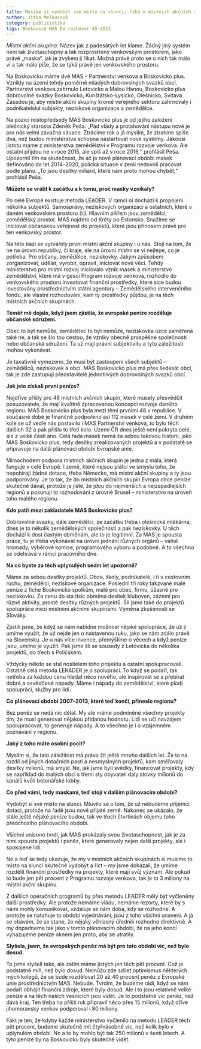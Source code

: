 ```yaml
---
title: Musíme si vydobýt své místo na slunci, říká o místních akčních skupinách Zdeněk Peša
author: Jitka Melkusová
category: publicistika
tags: Boskovice MAS EU rozhovor 45-2013
---
```


*Místní akční skupina.* Název jak z padesátých let klame. Žádný jiný systém není tak životaschopný a tak rozprostřený venkovským prostorem, jako právě „maska“, jak je zvykem jí říkat. Možná právě proto se o nich tak málo ví a tak málo píše, že se týká právě jen venkovského prostoru.

Na Boskovicku máme dvě MAS – Partnerství venkova a Boskovicko plus. Vznikly na území tehdy poměrně mladých dobrovolných svazků obcí. Partnerství venkova zahrnulo Letovicko a Malou Hanou, Boskovicko plus dobrovolné svazky Boskovicko, Kunštátsko-Lysicko, Olešnicko, Svitava. Zásadou je, aby místní akční skupiny kromě veřejného sektoru zahrnovaly i podnikatelské subjekty, neziskové organizace a zemědělce.

Na pozici místopředsedy MAS Boskovicko plus je od jejího založení olešnický starosta Zdeněk Peša. „Pád vlády a protahování nástupu nové je pro nás velmi závažná situace. Ztrácíme rok a já myslím, že ztratíme spíše dva, než budou ministerstva schopna nastartovat nové systémy. Jakousi jistotu máme z ministerstva zemědělství v Programu rozvoje venkova. Ale ostatní přijdou ne v roce 2015, ale spíš až v roce 2016,“ prohlásil Peša. Upozornil tím na skutečnost, že ač je nové plánovací období masek definováno do let 2014–2020, polická situace v zemi nedovolí pracovat podle plánu. „To jsou desítky miliard, které nám proto mohou chybět,“ prohlásil Peša.

**Můžete se vrátit k začátku a k tomu, proč masky vznikaly?**

Po celé Evropě existuje metoda LEADER. V rámci ní dochází k propojení několika subjektů. Samosprávy, neziskových organizací a ostatních, které v daném venkovském prostoru žijí. Hlavním pilířem jsou zemědělci, zemědělský prostor. MAS najdete od Kréty po Estonsko. Snažíme se iniciovat občanskou veřejnost do projektů, které jsou přínosem právě pro ten venkovský prostor.

Na této bázi se vytvářely první místní akční skupiny i u nás. Stojí na tom, že ne na úrovni republiky, či kraje, ale na úrovni místní se ví nejlépe, co je potřeba. Pro občany, zemědělce, neziskovky. Jakým způsobem zorganizovat, udělat, vyrobit, opravit, iniciovat nové věci. Tehdy ministerstvo pro místní rozvoj iniciovalo vznik masek a ministerstvo zemědělství, které má v gesci Program rozvoje venkova, rozhodlo do venkovského prostoru investovat finanční prostředky, které sice budou investovány prostřednictvím státní agentury – Zemědělského intervenčního fondu, ale vlastní rozhodování, kam ty prostředky půjdou, je na těch místních akčních skupinách.

**Téměř mě dojalo, když jsem zjistila, že evropské peníze rozděluje občanské sdružení.**

Obec to být nemůže, zemědělec to být nemůže, neziskovka úzce zaměřená také ne, a tak se šlo tou cestou, že vzniky obecně prospěšné společnosti nebo občanská sdružení. Ta už mají právní subjektivitu a tyto záležitosti mohou vykonávat.

Je taxativně vymezeno, že musí být zastoupení všech subjektů – zemědělců, neziskovek a obcí. MAS Boskovicko plus má přes šedesát obcí, tak je zde zastupují představitelé jednotlivých dobrovolných svazků obcí.

**Jak jste získali první peníze?**

Nejdříve přišly pro 48 místních akčních skupin, které musely přesvědčit posuzovatele, že mají kvalitně zpracovanou koncepci rozvoje daného regionu. MAS Boskovicko plus byla mezi těmi prvními 48 v republice. V současné době je finančně podpořeno asi 112 masek v celé zemi. V druhém kole se už vedle nás postavilo i MAS Partnerství venkova, to bylo těch dalších 32 a pak přišlo to třetí kolo. Území ČR dnes ještě není pokryto celé, ale z velké části ano. Celá řada masek nemá za sebou takovou historii, jako MAS Boskovicko plus, tedy desítky zrealizovaných projektů a v podstatě se připravuje na další plánovací období Evropské unie.

Mimochodem podpora místních akčních skupin je jedna z mála, která funguje v celé Evropě. I země, které nejsou plátci ve smyslu toho, že nepobírají žádné dotace, třeba Německo, má místní akční skupiny a ty jsou podporovány. Je to tak, že do místních akčních skupin Evropa chce peníze skutečně dávat, protože je jisté, že jdou do nejmenších a nejzapadlejších regionů a posunují to rozhodování z úrovně Brusel – ministerstvo na úroveň toho malého regionu.

**Kdo patří mezi zakladatele MAS Boskovicko plus?**

Dobrovolné svazky, dále zemědělci, ze začátku třeba i olešnická mlékárna, dnes je to několik zemědělských společností a pak neziskovky. U těch dochází k dost častým obměnám, ale to je legitimní. Za MAS je spousta práce, tu je třeba vykonávat na úrovni jednání různých orgánů – valné hromady, výběrové komise, programového výboru a podobně. A to všechno se odehrává v rámci pracovního dne.

**Na co byste za těch uplynulých sedm let upozornil?**

Máme za sebou desítky projektů. Obce, školy, podnikatelé, i ti v cestovním ruchu, zemědělci, neziskové organizace. Poslední tři roky takzvané malé peníze z fiche Boskovicko spolkům, malé pro obec, firmu, úžasné pro neziskovku. Za cenu do sta tisíc obměna desítek kluboven, zázemí pro různé aktivity, prostě desítky různých projektů. Šli jsme také do projektů spolupráce mezi místními akčními skupinami. Výměna zkušeností se Slováky.

Zjistili jsme, že když se nám nabídne možnost nějaké spolupráce, že už ji umíme využít, že už nejde jen o nastavenou ruku, jako se nám zdálo právě na Slovensku. Je u nás více invence, přemýšlíme o věcech a když peníze jsou, umíme je využít. Pak jsme šli se sousedy z Letovicka do několika projektů, do třech s Poličskem.

Vždycky někdo se stal nositelem toho projektu a ostatní spolupracovali. Ostatně celá metoda LERADER je o spolupráci. To když se podaří, tak netřeba za každou cenu hledat něco nového, ale inspirovat se a přebírat dobré a osvědčené nápady. Máme i nápady do zemědělství, které plodí spolupráci, služby pro lidi.

**Co plánovací období 2007–2013, které teď končí, přineslo regionu?**

Bez peněz se nedá nic dělat. My ale máme podmíněné všechny projekty tím, že musí generovat nějakou přidanou hodnotu. Lidi se učí navzájem spolupracovat, to generuje nápady. A to všechno je i o vzájemném poznávání v regionu.

**Jaký z toho máte osobní pocit?**

Myslím si, že tato záležitost má právo žít ještě mnoho dalších let. Že to na rozdíl od jiných dotačních pastí a nesmyslných projektů, kam směřovaly desítky milionů, má smysl. Ne, jak jsme byli svědky, financovat projekty, kdy se například do malých obcí s třemi sty obyvateli daly stovky milionů do kanálů kvůli betonářské lobby.

**Co před vámi, tedy maskami, teď stojí v dalším plánovacím období?**

Vydobýt si své místo na slunci. Mluvilo se o tom, že už nebudeme příjemci dotací, protože na řadě jsou nově přijaté země. Nakonec se ukázalo, že stále ještě nějaké peníze budou, tak ve třech čtvrtinách objemu toho předchozího plánovacího období.

Všichni unisono tvrdí, jak MAS prokázaly svou životaschopnost, jak je za nimi spousta projektů i peněz, které generovaly nejen další projekty, ale i spokojené lidi.

No a teď se tedy ukazuje, že my v místních akčních skupinách si musíme to místo na slunci skutečně vydobýt a říct – my jsme dokázali, že umíme rozdělit finanční prostředky na projekty, které mají svůj význam. Ale pokud to bude jen pět procent z Programu rozvoje venkova, tak je to 3 miliony na místní akční skupinu.

Z dalších operačních programů by přes metodu LEADER měly být vyčleněny další prostředky. Ale protože nemáme vládu, nemáme rezorty, které by s námi mohly komunikovat, vzdaluje se nám doba, kdy se rozhodne. A protože se natahuje to období vyjednávání, jsou z toho všichni unaveni. A já se obávám, že se stane, že nějaký věhlasný úředník rozhodne direktivně. A my dopadnema tak jako v tomto plánovacím období, že na jeho konci vyhazujeme peníze oknem jen proto, aby se utratily.

**Slyšela, jsem, že evropských peněz má být pro toto období víc, než bylo dosud.**

To jsme slyšeli také, ale zatím máme jistých jen těch pět procent. Což je podstatně míň, než bylo dosud. Nemůžu zde sdílet optimismus některých mých kolegů, že se bude rozdělovat 20 až 40 procent peněz z Evropské unie prostřednictvím MAS. Nebude. Tvrdím, že budeme rádi, když se nám podaří obhájit finanční zdroje, které byly dosud. Ale i to jsou relativně velké peníze a na těch našich vesnicích jsou vidět. Je to podstatně víc peněz, než dává kraj. Ten třeba na příští rok připravil něco přes 15 milionů, když dříve jihomoravský venkov podporoval i 80 miliony.

Fakt je ten, že kdyby každé ministerstvo vyčlenilo na metodu LEADER těch pět procent, budeme skutečně mít čtyřnásobně víc, než kolik bylo v uplynulém období. No a to by mohlo být tak 250 milionů v šesti letech. A tyto peníze by na Boskovicku byly skutečně vidět.
